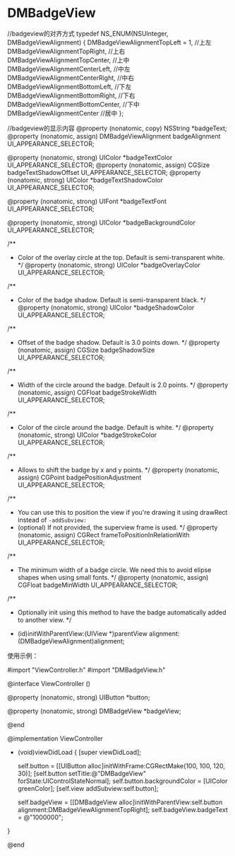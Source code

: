 # DMBadgeView

//badgeview的对齐方式
typedef NS_ENUM(NSUInteger, DMBadgeViewAlignment)
{
    DMBadgeViewAlignmentTopLeft = 1,  //上左
    DMBadgeViewAlignmentTopRight,     //上右
    DMBadgeViewAlignmentTopCenter,    //上中
    DMBadgeViewAlignmentCenterLeft,   //中左
    DMBadgeViewAlignmentCenterRight,  //中右
    DMBadgeViewAlignmentBottomLeft,   //下左
    DMBadgeViewAlignmentBottomRight,  //下右
    DMBadgeViewAlignmentBottomCenter, //下中
    DMBadgeViewAlignmentCenter        //居中
};

//badgeview的显示内容
@property (nonatomic, copy) NSString *badgeText;
@property (nonatomic, assign) DMBadgeViewAlignment badgeAlignment UI_APPEARANCE_SELECTOR;

@property (nonatomic, strong) UIColor *badgeTextColor UI_APPEARANCE_SELECTOR;
@property (nonatomic, assign) CGSize badgeTextShadowOffset UI_APPEARANCE_SELECTOR;
@property (nonatomic, strong) UIColor *badgeTextShadowColor UI_APPEARANCE_SELECTOR;

@property (nonatomic, strong) UIFont *badgeTextFont UI_APPEARANCE_SELECTOR;

@property (nonatomic, strong) UIColor *badgeBackgroundColor UI_APPEARANCE_SELECTOR;

/**
 * Color of the overlay circle at the top. Default is semi-transparent white.
 */
@property (nonatomic, strong) UIColor *badgeOverlayColor UI_APPEARANCE_SELECTOR;

/**
 * Color of the badge shadow. Default is semi-transparent black.
 */
@property (nonatomic, strong) UIColor *badgeShadowColor UI_APPEARANCE_SELECTOR;

/**
 * Offset of the badge shadow. Default is 3.0 points down.
 */
@property (nonatomic, assign) CGSize badgeShadowSize UI_APPEARANCE_SELECTOR;

/**
 * Width of the circle around the badge. Default is 2.0 points.
 */
@property (nonatomic, assign) CGFloat badgeStrokeWidth UI_APPEARANCE_SELECTOR;

/**
 * Color of the circle around the badge. Default is white.
 */
@property (nonatomic, strong) UIColor *badgeStrokeColor UI_APPEARANCE_SELECTOR;

/**
 * Allows to shift the badge by x and y points.
 */
@property (nonatomic, assign) CGPoint badgePositionAdjustment UI_APPEARANCE_SELECTOR;

/**
 * You can use this to position the view if you're drawing it using drawRect instead of `-addSubview:`
 * (optional) If not provided, the superview frame is used.
 */
@property (nonatomic, assign) CGRect frameToPositionInRelationWith UI_APPEARANCE_SELECTOR;

/**
 * The minimum width of a badge circle. We need this to avoid elipse shapes when using small fonts.
 */
@property (nonatomic, assign) CGFloat badgeMinWidth UI_APPEARANCE_SELECTOR;

/**
 * Optionally init using this method to have the badge automatically added to another view.
 */
- (id)initWithParentView:(UIView *)parentView alignment:(DMBadgeViewAlignment)alignment;

使用示例：

#import "ViewController.h"
#import "DMBadgeView.h"

@interface ViewController ()

@property (nonatomic, strong) UIButton *button;


@property (nonatomic, strong) DMBadgeView *badgeView;

@end

@implementation ViewController

- (void)viewDidLoad {
    [super viewDidLoad];
    
    self.button = [[UIButton alloc]initWithFrame:CGRectMake(100, 100, 120, 30)];
    [self.button setTitle:@"DMBadgeView" forState:UIControlStateNormal];
    self.button.backgroundColor = [UIColor greenColor];
    [self.view addSubview:self.button];
    
    self.badgeView = [[DMBadgeView alloc]initWithParentView:self.button alignment:DMBadgeViewAlignmentTopRight];
    self.badgeView.badgeText = @"1000000";
    
    
}


@end
